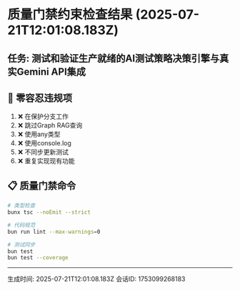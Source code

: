 # 质量门禁约束检查结果 (2025-07-21T12:01:08.183Z)

## 任务: 测试和验证生产就绪的AI测试策略决策引擎与真实Gemini API集成

## 🚨 零容忍违规项
1. ❌ 在保护分支工作
2. ❌ 跳过Graph RAG查询  
3. ❌ 使用any类型
4. ❌ 使用console.log
5. ❌ 不同步更新测试
6. ❌ 重复实现现有功能

## 📋 质量门禁命令
```bash
# 类型检查
bunx tsc --noEmit --strict

# 代码规范
bun run lint --max-warnings=0

# 测试同步
bun test
bun test --coverage
```

---
生成时间: 2025-07-21T12:01:08.183Z
会话ID: 1753099268183